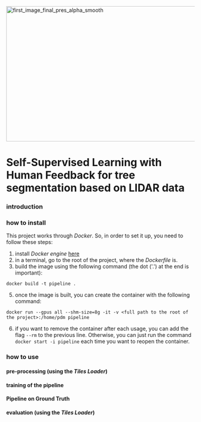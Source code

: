 <img width="810" height="361" alt="first_image_final_pres_alpha_smooth" src="https://github.com/user-attachments/assets/ce758614-4bb1-4b9a-ab02-5cbc0dc334ff" />

# Self-Supervised Learning with Human Feedback for tree segmentation based on LIDAR data

### introduction

### how to install
This project works through _Docker_. So, in order to set it up, you need to follow these steps:
1) install _Docker engine_ [here](https://docs.docker.com/engine/install/)
2) in a terminal, go to the root of the project, where the _Dockerfile_ is.
3) build the image using the following command (the dot ('.') at the end is important):
```
docker build -t pipeline .
```
5) once the image is built, you can create the container with the following command:
```
docker run --gpus all --shm-size=8g -it -v <full path to the root of the project>:/home/pdm pipeline
```
6) if you want to remove the container after each usage, you can add the flag `--rm` to the previous line. Otherwise, you can just run the command `docker start -i pipeline` each time you want to reopen the container.
### how to use

#### pre-processing (using the _Tiles Loader_)

#### training of the pipeline

#### Pipeline on Ground Truth

#### evaluation (using the _Tiles Loader_)
  
